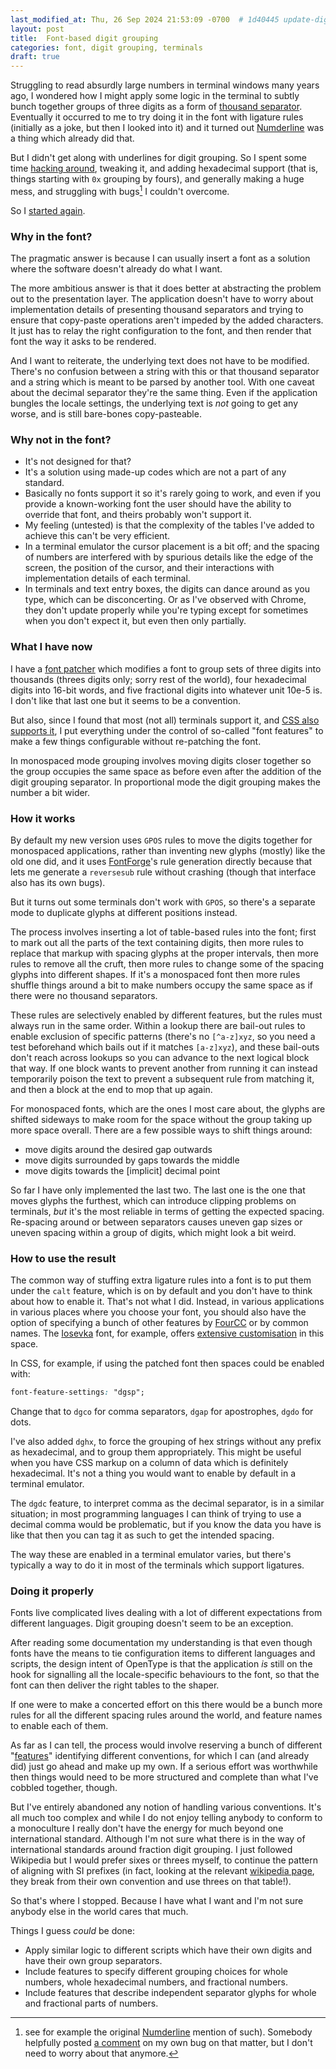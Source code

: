 ```yaml
---
last_modified_at: Thu, 26 Sep 2024 21:53:09 -0700  # 1d40445 update-digit-grouping
layout: post
title:  Font-based digit grouping
categories: font, digit grouping, terminals
draft: true
---
```

Struggling to read absurdly large numbers in terminal windows many years
ago, I wondered how I might apply some logic in the terminal to subtly
bunch together groups of three digits as a form of [thousand
separator][digit grouping].  Eventually it occurred to me to try doing
it in the font with ligature rules (initially as a joke, but then I
looked into it) and it turned out [Numderline][] was a thing which
already did that.

But I didn't get along with underlines for digit grouping.  So I
spent some time [hacking around][my mess], tweaking it, and adding
hexadecimal support (that is, things starting with `0x` grouping by
fours), and generally making a huge mess, and struggling with bugs[^1] I
couldn't overcome.

So I [started again][my version].

### Why in the font?

The pragmatic answer is because I can usually insert a font as a
solution where the software doesn't already do what I want.

The more ambitious answer is that it does better at
abstracting the problem out to the presentation layer.  The application
doesn't have to worry about implementation details of presenting
thousand separators and trying to ensure that copy-paste operations
aren't impeded by the added characters.  It just has to relay the right
configuration to the font, and then render that font the way it asks to
be rendered.

And I want to reiterate, the underlying text does not have to be
modified.  There's no confusion between a string with this or that
thousand separator and a string which is meant to be parsed by another
tool.  With one caveat about the decimal separator they're the same
thing.  Even if the application bungles the locale settings, the
underlying text is _not_ going to get any worse, and is still bare-bones
copy-pasteable.

### Why not in the font?

- It's not designed for that?
- It's a solution using made-up codes which are not a part of any
  standard.
- Basically no fonts support it so it's rarely going to work, and even
  if you provide a known-working font the user should have the ability
  to override that font, and theirs probably won't support it.
- My feeling (untested) is that the complexity of the tables I've added
  to achieve this can't be very efficient.
- In a terminal emulator the cursor placement is a bit off; and the
  spacing of numbers are interfered with by spurious details like the
  edge of the screen, the position of the cursor, and their interactions
  with implementation details of each terminal.
- In terminals and text entry boxes, the digits can dance around as you
  type, which can be disconcerting.  Or as I've observed with Chrome,
  they don't update properly while you're typing except for sometimes
  when you don't expect it, but even then only partially.

### What I have now

I have a [font patcher][my version] which modifies a font to group sets
of three digits into thousands (threes digits only; sorry rest of the
world), four hexadecimal digits into 16-bit words, and five fractional
digits into whatever unit 10e-5 is.  I don't like that last one but it
seems to be a convention.

But also, since I found that most (not all) terminals support it, and
[CSS also supports it][CSS font features], I put everything under the
control of so-called "font features" to make a few things configurable
without re-patching the font.

In monospaced mode grouping involves moving digits closer together so
the group occupies the same space as before even after the addition of
the digit grouping separator.  In proportional mode the digit grouping
makes the number a bit wider.

### How it works
By default my new version uses `GPOS` rules to move the digits together
for monospaced applications, rather than inventing new glyphs (mostly)
like the old one did, and it uses [FontForge][]'s rule generation
directly because that lets me generate a `reversesub` rule without
crashing (though that interface also has its own bugs).

But it turns out some terminals don't work with `GPOS`, so there's a
separate mode to duplicate glyphs at different positions instead.

The process involves inserting a lot of table-based rules into the font;
first to mark out all the parts of the text containing digits, then more
rules to replace that markup with spacing glyphs at the proper
intervals, then more rules to remove all the cruft, then more rules to
change some of the spacing glyphs into different shapes.  If it's a
monospaced font then more rules shuffle things around a bit to make
numbers occupy the same space as if there were no thousand separators.

These rules are selectively enabled by different features, but the rules
must always run in the same order.  Within a lookup there are bail-out
rules to enable exclusion of specific patterns (there's no `[^a-z]xyz`,
so you need a test beforehand which bails out if it matches `[a-z]xyz`),
and these bail-outs don't reach across lookups so you can advance to the
next logical block that way.  If one block wants to prevent another from
running it can instead temporarily poison the text to prevent a
subsequent rule from matching it, and then a block at the end to mop
that up again.

For monospaced fonts, which are the ones I most care about, the glyphs
are shifted sideways to make room for the space without the group taking
up more space overall.  There are a few possible ways to shift things
around:
- move digits around the desired gap outwards
- move digits surrounded by gaps towards the middle
- move digits towards the [implicit] decimal point

So far I have only implemented the last two.  The last one is the one
that moves glyphs the furthest, which can introduce clipping problems on
terminals, _but_ it's the most reliable in terms of getting the expected
spacing.  Re-spacing around or between separators causes uneven gap
sizes or uneven spacing within a group of digits, which might look
a bit weird.

### How to use the result

The common way of stuffing extra ligature rules into a font is to put
them under the `calt` feature, which is on by default and you don't have
to think about how to enable it.  That's not what I did.  Instead, in
various applications in various places where you choose your font, you
should also have the option of specifying a bunch of other features by
[FourCC][] or by common names.  The [Iosevka][] font, for example,
offers [extensive customisation][iosevka-cv] in this space.

In CSS, for example, if using the patched font then spaces could be
enabled with:
```css
font-feature-settings: "dgsp";
```

Change that to `dgco` for comma separators, `dgap` for apostrophes,
`dgdo` for dots.

I've also added `dghx`, to force the grouping of hex strings without any
prefix as hexadecimal, and to group them appropriately.  This might be
useful when you have CSS markup on a column of data which is definitely
hexadecimal.  It's not a thing you would want to enable by default in a
terminal emulator.

The `dgdc` feature, to interpret comma as the decimal separator, is in a
similar situation; in most programming languages I can think of trying
to use a decimal comma would be problematic, but if you know the data
you have is like that then you can tag it as such to get the intended
spacing.

The way these are enabled in a terminal emulator varies, but there's
typically a way to do it in most of the terminals which support
ligatures.

### Doing it properly

Fonts live complicated lives dealing with a lot of different
expectations from different languages.  Digit grouping doesn't seem to
be an exception.

After reading some documentation my understanding is that even though
fonts have the means to tie configuration items to different languages
and scripts, the design intent of OpenType is that the application _is_
still on the hook for signalling all the locale-specific behaviours to
the font, so that the font can then deliver the right tables to the
shaper.

If one were to make a concerted effort on this there would be a bunch
more rules for all the different spacing rules around the world, and
feature names to enable each of them.

As far as I can tell, the process would involve reserving a bunch of
different "[features][OpenType features]" identifying different
conventions, for which I can (and already did) just go ahead and make up
my own.  If a serious effort was worthwhile then things would need
to be more structured and complete than what I've cobbled together,
though.

But I've entirely abandoned any notion of handling various conventions.
It's all much too complex and while I do not enjoy telling anybody to
conform to a monoculture I really don't have the energy for much beyond
one international standard.  Although I'm not sure what there is in the
way of international standards around fraction digit grouping.  I just
followed Wikipedia but I would prefer sixes or threes myself, to
continue the pattern of aligning with SI prefixes (in fact, looking at
the relevant [wikipedia
page](https://en.wikipedia.org/wiki/Metric_prefix#List_of_SI_prefixes),
they break from their own convention and use threes on that table!).

So that's where I stopped.  Because I have what I want and I'm not sure
anybody else in the world cares that much.

Things I guess _could_ be done:
- Apply similar logic to different scripts which have their own digits
  and have their own group separators.
- Include features to specify different grouping choices for whole
  numbers, whole hexadecimal numbers, and fractional numbers.
- Include features that describe independent separator glyphs for whole
  and fractional parts of numbers.


[^1]: see for example the original [Numderline][Numderline 2] mention of such).  Somebody helpfully posted [a comment](https://github.com/sh1boot/numderline/issues/2#issuecomment-1781467431) on my own bug on that matter, but I don't need to worry about that anymore.


[my mess]: <https://github.com/sh1boot/numderline/>
[my version]: <https://github.com/sh1boot/digitgrouper/>
[Numderline]: <https://thume.ca/2019/11/02/numderline-grouping-digits-using-opentype-shaping/>
[Numderline 2]: <https://blog.janestreet.com/commas-in-big-numbers-everywhere/>
[Iosevka]: <https://typeof.net/Iosevka/>
[iosevka-cv]: <https://github.com/be5invis/Iosevka/blob/main/doc/character-variants.md>
[FontForge]: <https://fontforge.org/en-US/>

[CSS font features]: <https://developer.mozilla.org/en-US/docs/Web/CSS/font-feature-settings>
[FourCC]: <https://en.wikipedia.org/wiki/FourCC>
[digit grouping]: <https://en.wikipedia.org/wiki/Decimal_separator#Digit_grouping>
[decimal separators]: <https://en.wikipedia.org/wiki/Decimal_separator#Other_numeral_systems>

[OpenType features]: <https://learn.microsoft.com/en-us/typography/opentype/spec/featurelist>
[enabling stylistic-sets]: <https://github.com/tonsky/FiraCode/wiki/How-to-enable-stylistic-sets>
